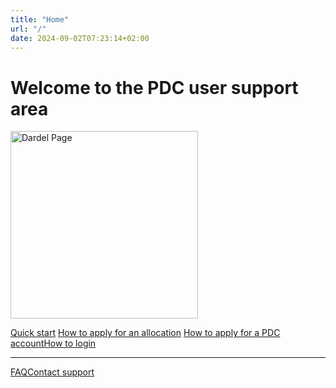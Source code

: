 ```yaml
---
title: "Home"
url: "/"
date: 2024-09-02T07:23:14+02:00
---
```


# Welcome to the PDC user support area

<img src="/images/dardel_supercomputer.png" alt="Dardel Page" style="height: 300px; width: auto;">

<a href='https://support.pdc.kth.se/doc/contact/contact_support/?section=/doc/support-docs/basics/quickstart' class='md-button'>Quick start</a> 
<a href='https://support.pdc.kth.se/doc/contact/contact_support/?section=/doc/support-docs/getting_access/get_access#apply-for-a-new-time-allocation-via-naiss' class='md-button'>How to apply for an allocation</a>
<a href='https://support.pdc.kth.se/doc/contact/contact_support/?section=/doc/support-docs/getting_access/get_access#applying-for-an-account' class="md-button">How to apply for a PDC account</a><a href='https://support.pdc.kth.se/doc/contact/contact_support/?section=/doc/support-docs/login/ssh_login' class='md-button'>How to login</a>

---

<a href='https://support.pdc.kth.se/doc/contact/contact_support/?section=/doc/support-docs/faq/faq' class='md-button'>FAQ</a><a href='https://support.pdc.kth.se/doc/contact/contact_support/?section=/doc/support-docs/contact/contact_support/' class='md-button'>Contact support</a> 
